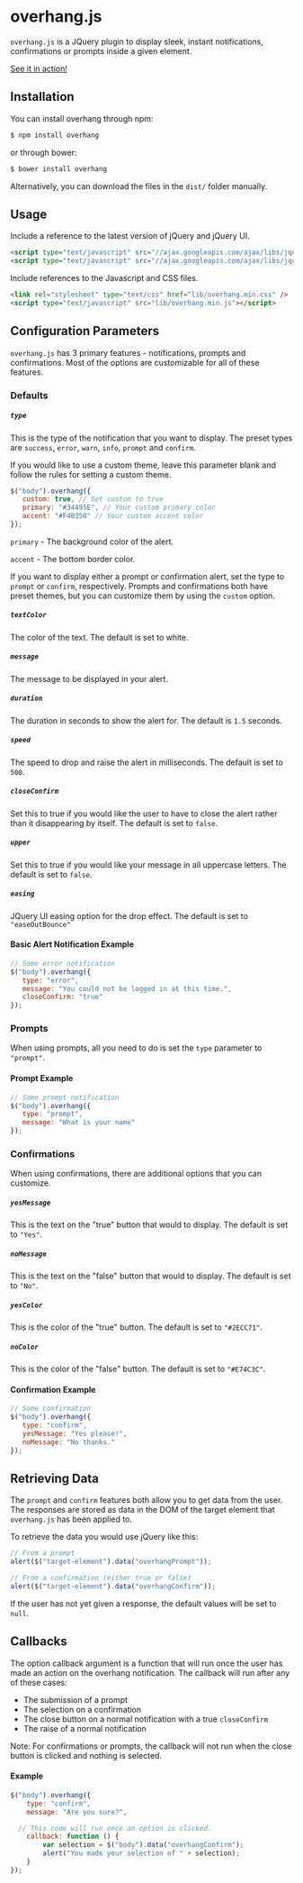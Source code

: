 overhang.js
===========

`overhang.js` is a JQuery plugin to display sleek, instant notifications, confirmations or prompts inside a given element.

[See it in action!](http://paulkr.github.io/overhang.js)

Installation
------------

You can install overhang through npm:

```bash
$ npm install overhang
```
or through bower:

```bash
$ bower install overhang
```

Alternatively, you can download the files in the `dist/` folder manually.

Usage
-----

Include a reference to the latest version of jQuery and jQuery UI.


```html
<script type="text/javascript" src="//ajax.googleapis.com/ajax/libs/jquery/2.1.4/jquery.min.js"></script>
<script type="text/javascript" src="//ajax.googleapis.com/ajax/libs/jqueryui/1.10.4/jquery-ui.min.js"></script>
```

Include references to the Javascript and CSS files.

```html
<link rel="stylesheet" type="text/css" href="lib/overhang.min.css" />
<script type="text/javascript" src="lib/overhang.min.js"></script>
```

Configuration Parameters
------------------------

`overhang.js` has 3 primary features - notifications, prompts and confirmations. Most of the options are customizable for all of these features.

### Defaults

##### `type`

This is the type of the notification that you want to display.
The preset types are `success`, `error`, `warn`, `info`, `prompt` and `confirm`.

If you would like to use a custom theme, leave this parameter blank and follow the rules for setting a custom theme.

```javascript
$("body").overhang({
   custom: true, // Set custom to true
   primary: "#34495E", // Your custom primary color
   accent: "#F4B350" // Your custom accent color
});
```

`primary` - The background color of the alert.

`accent` - The bottom border color.

If you want to display either a prompt or confirmation alert, set the type to `prompt` or `confirm`, respectively. Prompts and confirmations both have preset themes, but you can customize them by using the `custom` option.

##### `textColor`

The color of the text. The default is set to white.

##### `message`

The message to be displayed in your alert.

##### `duration`

The duration in seconds to show the alert for. The default is `1.5` seconds.

##### `speed`

The speed to drop and raise the alert in milliseconds. The default is set to `500`.

##### `closeConfirm`

Set this to true if you would like the user to have to close the alert rather than it disappearing by itself. The default is set to `false`.

##### `upper`

Set this to true if you would like your message in all uppercase letters. The default is set to `false`.

##### `easing`

JQuery UI easing option for the drop effect. The default is set to `"easeOutBounce"`

#### Basic Alert Notification Example

```javascript
// Some error notification
$("body").overhang({
   type: "error",
   message: "You could not be logged in at this time.",
   closeConfirm: "true"
});
```

### Prompts

When using prompts, all you need to do is set the `type` parameter to `"prompt"`.

#### Prompt Example

```javascript
// Some prompt notification
$("body").overhang({
   type: "prompt",
   message: "What is your name"
});
```

### Confirmations

When using confirmations, there are additional options that you can customize.

##### `yesMessage`

This is the text on the "true" button that would to display. The default is set to `"Yes"`.

##### `noMessage`

This is the text on the "false" button that would to display. The default is set to `"No"`.

##### `yesColor`

This is the color of the "true" button. The default is set to `"#2ECC71"`.

##### `noColor`

This is the color of the "false" button. The default is set to `"#E74C3C"`.

#### Confirmation Example

```javascript
// Some confirmation
$("body").overhang({
   type: "confirm",
   yesMessage: "Yes please!",
   noMessage: "No thanks."
});
```

Retrieving Data
---------------

The `prompt` and `confirm` features both allow you to get data from the user. The responses are stored as data in the DOM of the target element that `overhang.js` has been applied to.

To retrieve the data you would use jQuery like this:

```javascript
// From a prompt
alert($("target-element").data("overhangPrompt"));

// From a confirmation (either true or false)
alert($("target-element").data("overhangConfirm"));
```

If the user has not yet given a response, the default values will be set to `null`.

Callbacks
---------

The option callback argument is a function that will run once the user has made an action on the overhang notification. The callback will run after any of these cases:

- The submission of a prompt
- The selection on a confirmation
- The close button on a normal notification with a true `closeConfirm`
- The raise of a normal notification

Note: For confirmations or prompts, the callback will not run when the close button is clicked and nothing is selected.

#### Example
```javascript
$("body").overhang({
	type: "confirm",
	message: "Are you sure?",

  // This code will run once an option is clicked.
	callback: function () {
		var selection = $("body").data("overhangConfirm");
		alert("You made your selection of " + selection);
	}
});
```

